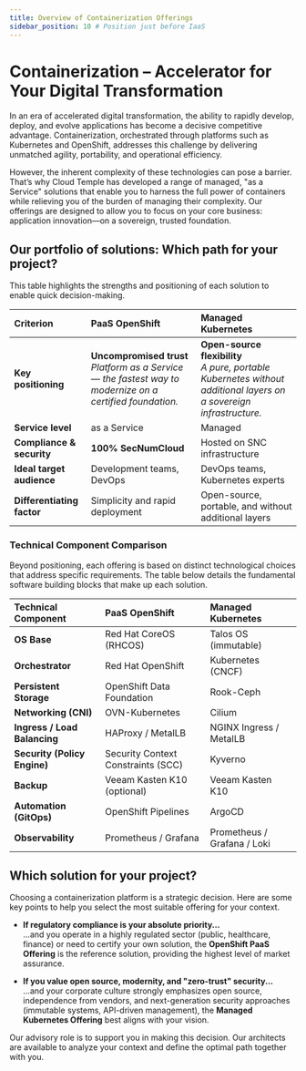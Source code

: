 ```yaml
---
title: Overview of Containerization Offerings
sidebar_position: 10 # Position just before IaaS
---
```


# Containerization – Accelerator for Your Digital Transformation

In an era of accelerated digital transformation, the ability to rapidly develop, deploy, and evolve applications has become a decisive competitive advantage. Containerization, orchestrated through platforms such as Kubernetes and OpenShift, addresses this challenge by delivering unmatched agility, portability, and operational efficiency.

However, the inherent complexity of these technologies can pose a barrier. That’s why Cloud Temple has developed a range of managed, "as a Service" solutions that enable you to harness the full power of containers while relieving you of the burden of managing their complexity. Our offerings are designed to allow you to focus on your core business: application innovation—on a sovereign, trusted foundation.

## Our portfolio of solutions: Which path for your project?

This table highlights the strengths and positioning of each solution to enable quick decision-making.

| Criterion                    | PaaS OpenShift                                                                                                                | Managed Kubernetes                                                                                                   |
| :--------------------------- | :---------------------------------------------------------------------------------------------------------------------------- | :------------------------------------------------------------------------------------------------------------------- |
| **Key positioning**          | **Uncompromised trust**<br/>_Platform as a Service — the fastest way to modernize on a certified foundation._              | **Open-source flexibility**<br/>_A pure, portable Kubernetes without additional layers on a sovereign infrastructure._ |
| **Service level**            | as a Service                                                                                                                  | Managed                                                                                                              |
| **Compliance & security**    | **100% SecNumCloud**                                                                                                          | Hosted on SNC infrastructure                                                                                         |
| **Ideal target audience**    | Development teams, DevOps                                                                                                     | DevOps teams, Kubernetes experts                                                                                     |
| **Differentiating factor**   | Simplicity and rapid deployment                                                                                               | Open-source, portable, and without additional layers                                                                 |

### Technical Component Comparison

Beyond positioning, each offering is based on distinct technological choices that address specific requirements. The table below details the fundamental software building blocks that make up each solution.

| Technical Component        | PaaS OpenShift                     | Managed Kubernetes          |
| :--------------------------- | :--------------------------------- | :-------------------------- |
| **OS Base**                  | Red Hat CoreOS (RHCOS)             | Talos OS (immutable)        |
| **Orchestrator**             | Red Hat OpenShift                  | Kubernetes (CNCF)           |
| **Persistent Storage**       | OpenShift Data Foundation          | Rook-Ceph                   |
| **Networking (CNI)**         | OVN-Kubernetes                     | Cilium                      |
| **Ingress / Load Balancing** | HAProxy / MetalLB                  | NGINX Ingress / MetalLB     |
| **Security (Policy Engine)** | Security Context Constraints (SCC) | Kyverno                     |
| **Backup**                   | Veeam Kasten K10 (optional)        | Veeam Kasten K10            |
| **Automation (GitOps)**      | OpenShift Pipelines                | ArgoCD                      |
| **Observability**            | Prometheus / Grafana               | Prometheus / Grafana / Loki |

## Which solution for your project?

Choosing a containerization platform is a strategic decision. Here are some key points to help you select the most suitable offering for your context.

*   **If regulatory compliance is your absolute priority...**  
    ...and you operate in a highly regulated sector (public, healthcare, finance) or need to certify your own solution, the **OpenShift PaaS Offering** is the reference solution, providing the highest level of market assurance.

*   **If you value open source, modernity, and "zero-trust" security...**  
    ...and your corporate culture strongly emphasizes open source, independence from vendors, and next-generation security approaches (immutable systems, API-driven management), the **Managed Kubernetes Offering** best aligns with your vision.

Our advisory role is to support you in making this decision. Our architects are available to analyze your context and define the optimal path together with you.